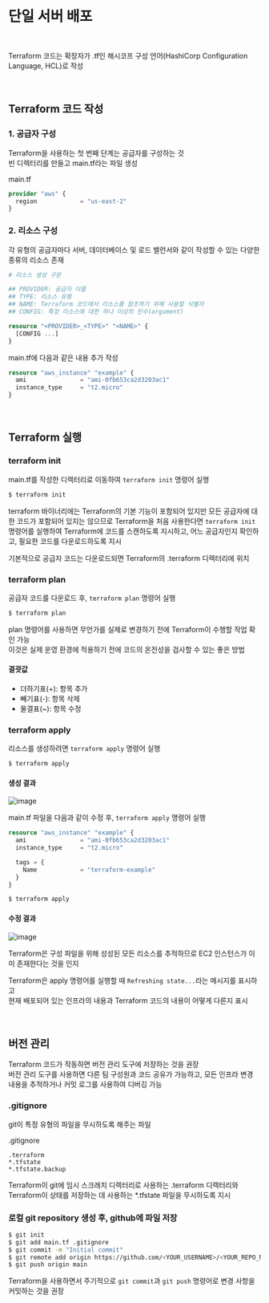 # 단일 서버 배포

<br>

Terraform 코드는 확장자가 .tf인 해시코프 구성 언어(HashiCorp Configuration Language, HCL)로 작성

<br>

## Terraform 코드 작성
### 1. 공급자 구성
Terraform을 사용하는 첫 번째 단계는 공급자를 구성하는 것  
빈 디렉터리를 만들고 main.tf라는 파일 생성

main.tf
```terraform
provider "aws" {
  region            = "us-east-2"
}
```

### 2. 리소스 구성
각 유형의 공급자마다 서버, 데이터베이스 및 로드 밸런서와 같이 작성할 수 있는 다양한 종류의 리소스 존재

```terraform
# 리소스 생성 구문

## PROVIDER: 공급자 이름
## TYPE: 리소스 유형
## NAME: Terraform 코드에서 리소스를 참조하기 위해 사용할 식별자
## CONFIG: 특정 리소스에 대한 하나 이상의 인수(argument)

resource "<PROVIDER>_<TYPE>" "<NAME>" {
  [CONFIG ...]
}
```

main.tf에 다음과 같은 내용 추가 작성
```terraform
resource "aws_instance" "example" {
  ami               = "ami-0fb653ca2d3203ac1"
  instance_type     = "t2.micro"
}
```

<br>

## Terraform 실행
### terraform init
main.tf를 작성한 디렉터리로 이동하여 `terraform init` 명령어 실행
```bash
$ terraform init
```

terraform 바이너리에는 Terraform의 기본 기능이 포함되어 있지만 모든 공급자에 대한 코드가 포함되어 있지는 않으므로 Terraform을 처음 사용한다면
`terraform init` 명령어를 실행하여 Terraform에 코드를 스캔하도록 지시하고, 어느 공급자인지 확인하고, 필요한 코드를 다운로드하도록 지시

기본적으로 공급자 코드는 다운로드되면 Terraform의 .terraform 디렉터리에 위치

### terraform plan
공급자 코드를 다운로드 후, `terraform plan` 명령어 실행

```bash
$ terraform plan
```

plan 명령어를 사용하면 무언가를 실제로 변경하기 전에 Terraform이 수행할 작업 확인 가능  
이것은 실제 운영 환경에 적용하기 전에 코드의 온전성을 검사할 수 있는 좋은 방법

#### 결괏값
- 더하기표(+): 항목 추가
- 빼기표(-): 항목 삭제
- 물결표(~): 항목 수정

### terraform apply
리소스를 생성하려면 `terraform apply` 명령어 실행

```bash
$ terraform apply
```

#### 생성 결과
![image](https://user-images.githubusercontent.com/46125158/204010849-9d7562ec-731f-4c3b-b5a6-562df178f8b7.png)

main.tf 파일을 다음과 같이 수정 후, `terraform apply` 명령어 실행
```terraform
resource "aws_instance" "example" {
  ami               = "ami-0fb653ca2d3203ac1"
  instance_type     = "t2.micro"

  tags = {
    Name            = "terraform-example"
  }
}
```
```bash
$ terraform apply
```

#### 수정 결과
![image](https://user-images.githubusercontent.com/46125158/204010922-a7a0b18d-da3b-4a2a-9f76-09eb1bc39a13.png)

Terraform은 구성 파일을 위해 성성된 모든 리소스를 추적하므로 EC2 인스턴스가 이미 존재한다는 것을 인지

Terraform은 apply 명령어를 실행할 때 `Refreshing state...`라는 메시지를 표시하고  
현재 배포되어 있는 인프라의 내용과 Terraform 코드의 내용이 어떻게 다른지 표시

<br>

## 버전 관리
Terraform 코드가 작동하면 버전 관리 도구에 저장하는 것을 권장  
버전 관리 도구를 사용하면 다른 팀 구성원과 코드 공유가 가능하고, 모든 인프라 변경 내용을 추적하거나 커밋 로그를 사용하여 디버깅 가능

### .gitignore
git이 특정 유형의 파일을 무시하도록 해주는 파일

.gitignore
```
.terraform
*.tfstate
*.tfstate.backup
```

Terraform이 git에 임시 스크래치 디렉터리로 사용하는 .terraform 디렉터리와  
Terraform이 상태를 저장하는 데 사용하는 \*.tfstate 파일을 무시하도록 지시

### 로컬 git repository 생성 후, github에 파일 저장
```bash
$ git init
$ git add main.tf .gitignore
$ git commit -m "Initial commit"
$ git remote add origin https://github.com/<YOUR_USERNAME>/<YOUR_REPO_NAME>.git
$ git push origin main
```

Terraform을 사용하면서 주기적으로 `git commit`과 `git push` 명령어로 변경 사항을 커밋하는 것을 권장
